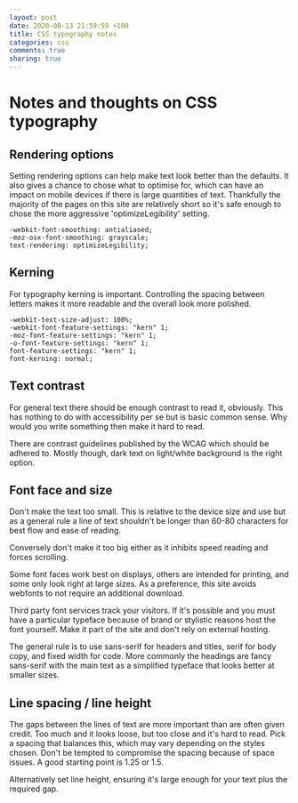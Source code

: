 ```yaml
---
layout: post
date: 2020-08-13 21:59:59 +100
title: CSS typography notes
categories: css
comments: true
sharing: true
---
```


# Notes and thoughts on CSS typography

## Rendering options

Setting rendering options can help make text look better than the defaults. It also gives a chance to chose what to optimise for, which can have an impact on mobile devices if there is large quantities of text. Thankfully the majority of the pages on this site are relatively short so it's safe enough to chose the more aggressive 'optimizeLegibility' setting.

    -webkit-font-smoothing: antialiased;
    -moz-osx-font-smoothing: grayscale;
    text-rendering: optimizeLegibility;

## Kerning

For typography kerning is important. Controlling the spacing between letters makes it more readable and the overall look more polished.

    -webkit-text-size-adjust: 100%;
    -webkit-font-feature-settings: "kern" 1;
    -moz-font-feature-settings: "kern" 1;
    -o-font-feature-settings: "kern" 1;
    font-feature-settings: "kern" 1;
    font-kerning: normal;

## Text contrast

For general text there should be enough contrast to read it, obviously. This has nothing to do with accessibility per se but is basic common sense. Why would you write something then make it hard to read. 

There are contrast guidelines published by the WCAG which should be adhered to. Mostly though, dark text on light/white background is the right option. 

## Font face and size

Don't make the text too small. This is relative to the device size and use but as a general rule a line of text shouldn't be longer than 60-80 characters for best flow and ease of reading. 

Conversely don't make it too big either as it inhibits speed reading and forces scrolling. 

Some font faces work best on displays, others are intended for printing, and some only look right at large sizes. As a preference, this site avoids webfonts to not require an additional download.

Third party font services track your visitors. If it's possible and you must have a particular typeface because of brand or stylistic reasons host the font yourself. Make it part of the site and don't rely on external hosting.

The general rule is to use sans-serif for headers and titles, serif for body copy, and fixed width for code. More commonly the headings are fancy sans-serif with the main text as a simplified typeface that looks better at smaller sizes. 

## Line spacing / line height

The gaps between the lines of text are more important than are often given credit. Too much and it looks loose, but too close and it's hard to read. Pick a spacing that balances this, which may vary depending on the styles chosen. Don't be tempted to compromise the spacing because of space issues. A good starting point is 1.25 or 1.5.

Alternatively set line height, ensuring it's large enough for your text plus the required gap.





